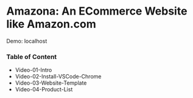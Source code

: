 # Amazona: An ECommerce Website like Amazon.com
Demo: localhost
### Table of Content

 - Video-01-Intro
 - Video-02-Install-VSCode-Chrome
 - Video-03-Website-Template
 - Video-04-Product-List
